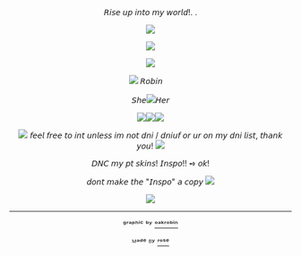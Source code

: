 <div align="center">
𝘙𝘪𝘴𝘦 𝘶𝘱 𝘪𝘯𝘵𝘰 𝘮𝘺 𝘸𝘰𝘳𝘭𝘥!. .
  
![](https://64.media.tumblr.com/e4a9fd64f51f8e508c61eaa684918fbf/ba320d7c5337bc76-36/s1280x1920/f4a73ff7a273f54357b05f42b9f59ecff3d382f6.pnj)
  
![](https://64.media.tumblr.com/4750092e31193681a50deaaa6fb1701a/ba320d7c5337bc76-95/s400x600/8f334bee347a03cb33cdaf4aaff4a5e465240d2a.pnj)

![](https://64.media.tumblr.com/61295557f6c263acffdea88bdbb59068/ba320d7c5337bc76-1f/s400x600/4a572b426987cff507a702c4cf7c28f3409894e4.pnj)

![](https://64.media.tumblr.com/134c6d4ea9945695bce738934ddaa5b9/8727a0282f348a5f-ee/s75x75_c1/41989703ee7fae09e4c6480926fa8ab1b76542be.gifv) 𝘙𝘰𝘣𝘪𝘯   ㅤ

𝘚𝘩𝘦![](https://64.media.tumblr.com/8096ad23a44c4a3865174d9dde506608/d75bba3560d424e3-e8/s75x75_c1/617e6e1843fc70946be6c024ba739703245fe1d2.webp)𝘏𝘦𝘳

![](https://64.media.tumblr.com/4ee0b9b5f8dc990df42a85efe2c0ce7a/254aa231130777ad-c2/s75x75_c1/f4d5ec8e80df891339fd17e9458473b4bc983436.gifv)![](https://64.media.tumblr.com/4ee0b9b5f8dc990df42a85efe2c0ce7a/254aa231130777ad-c2/s75x75_c1/f4d5ec8e80df891339fd17e9458473b4bc983436.gifv)![](https://64.media.tumblr.com/4ee0b9b5f8dc990df42a85efe2c0ce7a/254aa231130777ad-c2/s75x75_c1/f4d5ec8e80df891339fd17e9458473b4bc983436.gifv)

![](https://64.media.tumblr.com/f599c91970e350ed015c9787a6995370/254aa231130777ad-7e/s75x75_c1/91f29d1fb959c52dec0e4e75cc9aea771876b9c8.gifv) 𝘧𝘦𝘦𝘭 𝘧𝘳𝘦𝘦 𝘵𝘰 𝘪𝘯𝘵 𝘶𝘯𝘭𝘦𝘴𝘴 𝘪𝘮 𝘯𝘰𝘵 𝘥𝘯𝘪 / 𝘥𝘯𝘪𝘶𝘧 𝘰𝘳 𝘶𝘳 𝘰𝘯 𝘮𝘺 𝘥𝘯𝘪 𝘭𝘪𝘴𝘵, 𝘵𝘩𝘢𝘯𝘬 𝘺𝘰𝘶! ![](https://64.media.tumblr.com/e816f941d78942518f5359497865941e/254aa231130777ad-83/s75x75_c1/5defaa3056b3e4591c9d23cbae91266225da6e06.gifv)



𝘋𝘕𝘊 𝘮𝘺 𝘱𝘵 𝘴𝘬𝘪𝘯𝘴! 𝘐𝘯𝘴𝘱𝘰!! ➺ 𝘰𝘬!

𝘥𝘰𝘯𝘵 𝘮𝘢𝘬𝘦 𝘵𝘩𝘦 "𝘐𝘯𝘴𝘱𝘰" 𝘢 𝘤𝘰𝘱𝘺 ![](https://64.media.tumblr.com/6c7602a9d9b798660fbeb3b4482b7f24/d5f3956d46975a7f-8c/s75x75_c1/915f6aa804b8ac62b8fa71fb9013ebc076d1104a.gifv)






![](https://64.media.tumblr.com/b0820d55483191fc9e5800c4ae126e31/4c542ddb1c40af7b-a5/s400x600/78ba755ae07f3a02d37d3e8ba8aef98ce109865f.pnj)



---
ᵍʳᵃᵖʰⁱᶜ ᵇʸ [ᵒᵃᵏʳᵒᵇⁱⁿ](https://www.tumblr.com/oakrobin)

ᴹᵃᵈᵉ ᴮʸ [ʳᵒˢᵉ](https://github.com/FurinaTheFountain)

